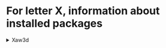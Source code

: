 # For letter X, information about installed packages

<details>
<summary>Xaw3d</summary>

```
Из репозитор : fedora
Краткое опис : A version of the MIT Athena widget set for X
URL          : http://xorg.freedesktop.org/
Лицензия     : MIT
Описание     : Xaw3d is an enhanced version of the MIT Athena Widget set for
             : the X Window System.  Xaw3d adds a three-dimensional look to applications
             : with minimal or no source code changes.
             : 
             : You should install Xaw3d if you are using applications which incorporate
             : the MIT Athena widget set and you'd like to incorporate a 3D look into
             : those applications.
```

</details>


